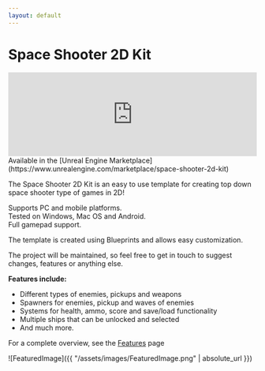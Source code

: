 ```yaml
---
layout: default
---
```


# Space Shooter 2D Kit

<iframe src="https://widgets.gamejolt.com/package/v1?key=AAbt97Rb&theme=light" frameborder="0" width="100%" height="170"></iframe>  
<br/>
Available in the [Unreal Engine Marketplace](https://www.unrealengine.com/marketplace/space-shooter-2d-kit)

The Space Shooter 2D Kit is an easy to use template for creating top down space shooter type of games in 2D!

Supports PC and mobile platforms.  
Tested on Windows, Mac OS and Android.  
Full gamepad support. 

The template is created using Blueprints and allows easy customization.
 
The project will be maintained, so feel free to get in touch to suggest changes, features or anything else.

__Features include:__ 

- Different types of enemies, pickups and weapons
- Spawners for enemies, pickup and waves of enemies
- Systems for health, ammo, score and save/load functionality
- Multiple ships that can be unlocked and selected
- And much more.

For a complete overview, see the [Features](https://gracesgames.com/SpaceShooter2DKit/features/) page

![FeaturedImage]({{ "/assets/images/FeaturedImage.png" | absolute_url }})